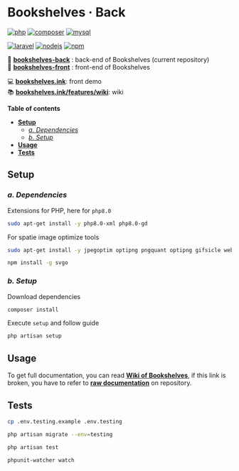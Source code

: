 # Bookshelves · Back <!-- omit in toc -->

[![php](https://img.shields.io/static/v1?label=PHP&message=v8.0&color=777bb4&style=flat-square&logo=php&logoColor=ffffff)](https://www.php.net)
[![composer](https://img.shields.io/static/v1?label=Composer&message=v2.0&color=885630&style=flat-square&logo=composer&logoColor=ffffff)](https://getcomposer.org)
[![mysql](https://img.shields.io/static/v1?label=MySQL&message=v8.0&color=4479A1&style=flat-square&logo=mysql&logoColor=ffffff)](https://www.mysql.com)

[![laravel](https://img.shields.io/static/v1?label=Laravel&message=v8.0&color=ff2d20&style=flat-square&logo=laravel&logoColor=ffffff)](https://laravel.com)
[![nodejs](https://img.shields.io/static/v1?label=NodeJS&message=v16.13&color=339933&style=flat-square&logo=node.js&logoColor=ffffff)](https://nodejs.org/en)
[![npm](https://img.shields.io/static/v1?label=NPM&message=v8&color=CB3837&style=flat-square&logo=npm&logoColor=CB3837)](https://docs.npmjs.com/cli/)

📀 [**bookshelves-back**](https://gitlab.com/ewilan-riviere/bookshelves-back) : back-end of Bookshelves (current repository)  
🎨 [**bookshelves-front**](https://gitlab.com/ewilan-riviere/bookshelves-front) : front-end of Bookshelves  

💻 [**bookshelves.ink**](https://bookshelves.ink): front demo  
📚 [**bookshelves.ink/features/wiki**](https://bookshelves.ink/features/wiki): wiki  

**Table of contents**

- [**Setup**](#setup)
  - [*a. Dependencies*](#a-dependencies)
  - [*b. Setup*](#b-setup)
- [**Usage**](#usage)
- [**Tests**](#tests)

## **Setup**

### *a. Dependencies*

Extensions for PHP, here for `php8.0`

```bash
sudo apt-get install -y php8.0-xml php8.0-gd
```

For spatie image optimize tools

```bash
sudo apt-get install -y jpegoptim optipng pngquant optipng gifsicle webp
```

```bash
npm install -g svgo
```

### *b. Setup*

Download dependencies

```bash
composer install
```

Execute `setup` and follow guide

```bash
php artisan setup
```

## **Usage**

To get full documentation, you can read [**Wiki of Bookshelves**](https://bookshelves.ink/wiki), if this link is broken, you have to refer to [**raw documentation**](https://gitlab.com/ewilan-riviere/bookshelves-back/-/blob/master/resources/views/pages/wiki/content) on repository.

## **Tests**

```bash
cp .env.testing.example .env.testing
```

```bash
php artisan migrate --env=testing
```

```bash
php artisan test
```

```bash
phpunit-watcher watch
```

